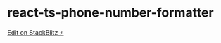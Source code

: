 # react-ts-phone-number-formatter

[Edit on StackBlitz ⚡️](https://stackblitz.com/edit/react-ts-esgdb3)